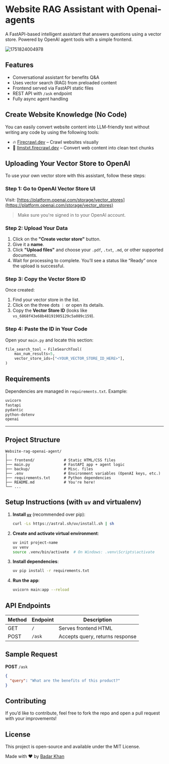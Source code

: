 # Website RAG Assistant with Openai-agents

A FastAPI-based intelligent assistant that answers questions using a vector store. Powered by OpenAI agent tools with a simple frontend.

![1751824004978](image/README/1751824004978.png)

## Features

- Conversational assistant for benefits Q&A
- Uses vector search (RAG) from preloaded content
- Frontend served via FastAPI static files
- REST API with `/ask` endpoint
- Fully async agent handling

## Create Website Knowledge (No Code)

You can easily convert website content into LLM-friendly text without writing any code by using the following tools:

- 🔥 [Firecrawl.dev](https://www.firecrawl.dev) – Crawl websites visually
- 🧠 [llmstxt.firecrawl.dev](https://llmstxt.firecrawl.dev) – Convert web content into clean text chunks

## Uploading Your Vector Store to OpenAI

To use your own vector store with this assistant, follow these steps:

### Step 1: Go to OpenAI Vector Store UI

Visit: [https://platform.openai.com/storage/vector_stores](https://platform.openai.com/storage/vector_stores)

> Make sure you're signed in to your OpenAI account.

### Step 2: Upload Your Data

1. Click on the **"Create vector store"** button.
2. Give it a **name**.
3. Click **"Upload files"** and choose your `.pdf`, `.txt`, `.md`, or other supported documents.
4. Wait for processing to complete. You’ll see a status like “Ready” once the upload is successful.

### Step 3: Copy the Vector Store ID

Once created:

1. Find your vector store in the list.
2. Click on the three dots `⋮` or open its details.
3. Copy the **Vector Store ID** (looks like `vs_6868f43e68b48191905129c5a089c159`).

### Step 4: Paste the ID in Your Code

Open your `main.py` and locate this section:

```python
file_search_tool = FileSearchTool(
    max_num_results=5,
    vector_store_ids=["<YOUR_VECTOR_STORE_ID_HERE>"],
)
```

## Requirements

Dependencies are managed in `requirements.txt`. Example:

```bash
uvicorn
fastapi
pydantic
python-dotenv
openai
```

---

## Project Structure

```
Website-rag-openai-agent/
│
├── frontend/             # Static HTML/CSS files
├── main.py               # FastAPI app + agent logic
├── backup/               # Misc. files
├── .env                  # Environment variables (OpenAI keys, etc.)
├── requirements.txt      # Python dependencies
├── README.md             # You're here!
└── ...
```

## Setup Instructions (with `uv` and virtualenv)

1. **Install [`uv`](https://github.com/astral-sh/uv)** (recommended over pip):

   ```bash
   curl -Ls https://astral.sh/uv/install.sh | sh
   ```
2. **Create and activate virtual environment**:

   ```bash
   uv init project-name
   uv venv
   source .venv/bin/activate  # On Windows: .venv\Scripts\activate
   ```
3. **Install dependencies**:

   ```bash
   uv pip install -r requirements.txt
   ```
4. **Run the app**:

   ```bash
   uvicorn main:app --reload
   ```

## API Endpoints

| Method | Endpoint | Description                     |
| ------ | -------- | ------------------------------- |
| GET    | `/`    | Serves frontend HTML            |
| POST   | `/ask` | Accepts query, returns response |

## Sample Request

**POST** `/ask`

```json
{
  "query": "What are the benefits of this product?"
}
```

## Contributing

If you’d like to contribute, feel free to fork the repo and open a pull request with your improvements!

## License

This project is open-source and available under the MIT License.

Made with ❤️ by [Badar Khan]([https://www.linkedin.com/in/b/](https://www.linkedin.com/in/jawad-ali-yousafzai-742a76356/))
